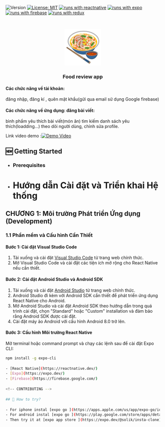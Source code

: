 ![Version](https://img.shields.io/badge/Version-1.0-blue.svg?cacheSeconds=2592000)
[![License: MIT](https://img.shields.io/badge/License-MIT-yellow.svg)](https://opensource.org/licenses/MIT)
[![runs with reactnative](https://img.shields.io/badge/Runs%20with%20ReactNative-000.svg?style=flat-square&logo=React&labelColor=f3f3f3&logoColor=61DAFB)](https://reactnative.dev/)
[![runs with expo](https://img.shields.io/badge/Runs%20with%20Expo-000.svg?style=flat-square&logo=EXPO&labelColor=f3f3f3&logoColor=000)](https://expo.io/)
[![runs with firebase](https://img.shields.io/badge/Runs%20with%20Firebase-000.svg?style=flat-square&logo=Firebase&labelColor=f3f3f3&logoColor=FFCB2D)](https://firebase.google.com/)
[![runs with redux](https://img.shields.io/badge/Runs%20with%20Redux-000.svg?style=flat-square&logo=Redux&labelColor=f3f3f3&logoColor=7247B5)](https://redux.js.org/)

<!-- PROJECT LOGO -->
<br />
<p align="center">
  <a href="https://github.com/xuanlocgs2000/food_rv_app">
    <img src="./assets/logo.png" alt="Logo" width="120" height="120">
  </a>

  <h3 align="center">Food review app </h3>

 
   #### Các chức năng về tài khoản: 
   đăng nhập, đăng kí ,
   quên mật khẩu(gửi qua email sử dụng Google firebase)
   #### Các chức năng về ứng dụng: đăng bài viết:
   bình phẩm yêu thích bài viết(món ăn)
   tìm kiếm
   danh sách yêu thích(loadding...)
   theo dõi người dùng, chỉnh sửa profile.
 

</p>

<!-- ABOUT THE PROJECT -->

Link video demo :[![Demo Video](https://i.ibb.co/K0MknQj/Untitled-2-04.png)](https://vimeo.com/832278523/1acdbb1cad)

## 🆕 Getting Started

- ### **Prerequisites**
- # Hướng dẫn Cài đặt và Triển khai Hệ thống

## CHƯƠNG 1: Môi trường Phát triển Ứng dụng (Development)

### 1.1 Phần mềm và Cấu hình Cần Thiết

#### Bước 1: Cài đặt Visual Studio Code

1. Tải xuống và cài đặt [Visual Studio Code](https://code.visualstudio.com/) từ trang web chính thức.
2. Mở Visual Studio Code và cài đặt các tiện ích mở rộng cho React Native nếu cần thiết.

#### Bước 2: Cài đặt Android Studio và Android SDK

1. Tải xuống và cài đặt [Android Studio](https://developer.android.com/studio) từ trang web chính thức.
2. Android Studio đi kèm với Android SDK cần thiết để phát triển ứng dụng React Native cho Android.
3. Mở Android Studio và cài đặt Android SDK theo hướng dẫn trong quá trình cài đặt, chọn "Standard" hoặc "Custom" installation và đảm bảo rằng Android SDK được cài đặt.
4. Cài đặt máy ảo Android với cấu hình Android 8.0 trở lên.

#### Bước 3: Cấu hình Môi trường React Native

Mở terminal hoặc command prompt và chạy các lệnh sau để cài đặt Expo CLI:

```bash
npm install -g expo-cli

- [React Native](https://reactnative.dev/)
- [Expo](https://expo.dev/)
- [Firebase](https://firebase.google.com/)

<!-- CONTRIBUTING -->

## 🚧 How to try?

- For iphone instal [expo go ](https://apps.apple.com/us/app/expo-go/id982107779).
- For android instal [expo go ](https://play.google.com/store/apps/details?id=host.exp.exponent&hl=ru&gl=US&pli=1).
- Then try it at [expo app store ](https://expo.dev/@solik/insta-clone).
